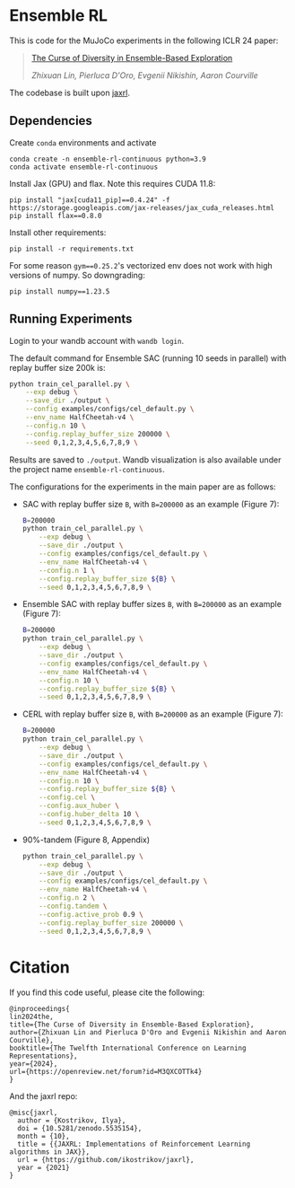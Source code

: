 # Ensemble RL

This is code for the MuJoCo experiments in the following ICLR 24 paper:

> [The Curse of Diversity in Ensemble-Based Exploration](https://openreview.net/forum?id=M3QXCOTTk4)
>
> *Zhixuan Lin, Pierluca D'Oro, Evgenii Nikishin, Aaron Courville*

The codebase is built upon [jaxrl](https://github.com/ikostrikov/jaxrl).

## Dependencies

Create `conda` environments and activate

```
conda create -n ensemble-rl-continuous python=3.9
conda activate ensemble-rl-continuous
```

Install Jax (GPU) and flax. Note this requires CUDA 11.8:

```
pip install "jax[cuda11_pip]==0.4.24" -f https://storage.googleapis.com/jax-releases/jax_cuda_releases.html
pip install flax==0.8.0
```

Install other requirements:

```
pip install -r requirements.txt
```

For some reason `gym==0.25.2`'s vectorized env does not work with high versions of numpy. So downgrading:

```
pip install numpy==1.23.5
```



## Running Experiments

Login to your wandb account with `wandb login`.

The default command for Ensemble SAC (running 10 seeds in parallel) with replay buffer size 200k is:

```bash
python train_cel_parallel.py \
    --exp debug \
    --save_dir ./output \
    --config examples/configs/cel_default.py \
    --env_name HalfCheetah-v4 \
    --config.n 10 \
    --config.replay_buffer_size 200000 \
    --seed 0,1,2,3,4,5,6,7,8,9 \

```

Results are saved to `./output`. Wandb visualization is also available under the project name `ensemble-rl-continuous`.

The configurations for the experiments in the main paper are as follows:

* SAC with replay buffer size `B`, with `B=200000` as an example (Figure 7):

  ```bash
  B=200000
  python train_cel_parallel.py \
      --exp debug \
      --save_dir ./output \
      --config examples/configs/cel_default.py \
      --env_name HalfCheetah-v4 \
      --config.n 1 \
      --config.replay_buffer_size ${B} \
      --seed 0,1,2,3,4,5,6,7,8,9 \
  ```

* Ensemble SAC with replay buffer sizes `B`, with `B=200000` as an example (Figure 7):

  ```bash
  B=200000
  python train_cel_parallel.py \
      --exp debug \
      --save_dir ./output \
      --config examples/configs/cel_default.py \
      --env_name HalfCheetah-v4 \
      --config.n 10 \
      --config.replay_buffer_size ${B} \
      --seed 0,1,2,3,4,5,6,7,8,9 \
  ```

* CERL with replay buffer size `B`, with `B=200000` as an example (Figure 7):

  ```bash
  B=200000
  python train_cel_parallel.py \
      --exp debug \
      --save_dir ./output \
      --config examples/configs/cel_default.py \
      --env_name HalfCheetah-v4 \
      --config.n 10 \
      --config.replay_buffer_size ${B} \
      --config.cel \
      --config.aux_huber \
      --config.huber_delta 10 \
      --seed 0,1,2,3,4,5,6,7,8,9 \
  ```

* $90$%-tandem (Figure 8, Appendix)

  ```bash
  python train_cel_parallel.py \
      --exp debug \
      --save_dir ./output \
      --config examples/configs/cel_default.py \
      --env_name HalfCheetah-v4 \
      --config.n 2 \
      --config.tandem \
      --config.active_prob 0.9 \
      --config.replay_buffer_size 200000 \
      --seed 0,1,2,3,4,5,6,7,8,9 \
  ```

# Citation

If you find this code useful, please cite the following:

```
@inproceedings{
lin2024the,
title={The Curse of Diversity in Ensemble-Based Exploration},
author={Zhixuan Lin and Pierluca D'Oro and Evgenii Nikishin and Aaron Courville},
booktitle={The Twelfth International Conference on Learning Representations},
year={2024},
url={https://openreview.net/forum?id=M3QXCOTTk4}
}
```

And the jaxrl repo:

```
@misc{jaxrl,
  author = {Kostrikov, Ilya},
  doi = {10.5281/zenodo.5535154},
  month = {10},
  title = {{JAXRL: Implementations of Reinforcement Learning algorithms in JAX}},
  url = {https://github.com/ikostrikov/jaxrl},
  year = {2021}
}
```

